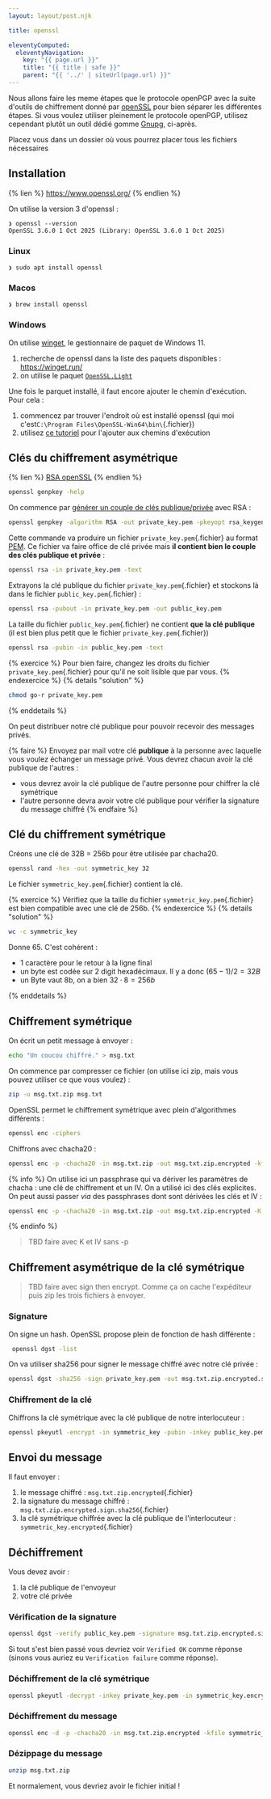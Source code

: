 ```yaml
---
layout: layout/post.njk

title: openssl

eleventyComputed:
  eleventyNavigation:
    key: "{{ page.url }}"
    title: "{{ title | safe }}"
    parent: "{{ '../' | siteUrl(page.url) }}"
---
```


<!-- TBD

- ajouter sub-keys avec acron2.
`❯ echo "coucou" | openssl base64 | openssl base64 -d`

- signature avec openssl <https://www.zimuel.it/blog/sign-and-verify-a-file-using-openssl>
 -->

Nous allons faire les meme étapes que le protocole openPGP avec la suite d'outils de chiffrement donné par [openSSL](https://www.openssl.org/) pour bien séparer les différentes étapes. Si vous voulez utiliser pleinement le protocole openPGP, utilisez cependant plutôt un outil dédié gomme [Gnupg](https://www.gnupg.org/), ci-après.

Placez vous dans un dossier où vous pourrez placer tous les fichiers nécessaires

## Installation

{% lien %}
<https://www.openssl.org/>
{% endlien %}

On utilise la version 3 d'openssl :

```shell
❯ openssl --version
OpenSSL 3.6.0 1 Oct 2025 (Library: OpenSSL 3.6.0 1 Oct 2025)
```

### Linux

```shell
❯ sudo apt install openssl
```

### Macos

```shell
❯ brew install openssl
```

### Windows

On utilise [winget](https://learn.microsoft.com/fr-fr/windows/package-manager/winget/), le gestionnaire de paquet de Windows 11.

1. recherche de openssl dans la liste des paquets disponibles : <https://winget.run/>
2. on utilise le paquet [`OpenSSL.Light`](https://winget.run/pkg/ShiningLight/OpenSSL.Light)

Une fois le parquet installé, il faut encore ajouter le chemin d'exécution. Pour cela :

1. commencez par trouver l'endroit où est installé openssl (qui moi c'est`C:\Program Files\OpenSSL-Win64\bin\`{.fichier})
2. utilisez [ce tutoriel](https://lecrabeinfo.net/tutoriels/modifier-le-path-de-windows-ajouter-un-dossier-au-path/) pour l'ajouter aux chemins d'exécution

## Clés du chiffrement asymétrique

{% lien %}
[RSA openSSL](https://en.wikibooks.org/wiki/Cryptography/Generate_a_keypair_using_OpenSSL)
{% endlien %}

```sh
openssl genpkey -help
```

On commence par [générer un couple de clés publique/privée](https://www.openssl.org/docs/man3.0/man1/openssl-genpkey.html) avec RSA :

```sh
openssl genpkey -algorithm RSA -out private_key.pem -pkeyopt rsa_keygen_bits:2048
```

Cette commande va produire un fichier `private_key.pem`{.fichier} au format [PEM](https://en.wikipedia.org/wiki/Privacy-Enhanced_Mail). Ce fichier va faire office de clé privée mais **il contient bien le couple des clés publique et privée** :

```sh
openssl rsa -in private_key.pem -text
```

Extrayons la clé publique du fichier `private_key.pem`{.fichier} et stockons là dans le fichier `public_key.pem`{.fichier} :

```sh
openssl rsa -pubout -in private_key.pem -out public_key.pem
```

La taille du fichier `public_key.pem`{.fichier} ne contient **que la clé publique** (il est bien plus petit que le fichier `private_key.pem`{.fichier})

```sh
openssl rsa -pubin -in public_key.pem -text
```

{% exercice %}
Pour bien faire, changez les droits du fichier `private_key.pem`{.fichier} pour qu'il ne soit lisible que par vous.
{% endexercice %}
{% details "solution" %}

```sh
chmod go-r private_key.pem 
```

{% enddetails %}

On peut distribuer notre clé publique pour pouvoir recevoir des messages privés.

{% faire %}
Envoyez par mail votre clé **publique** à la personne avec laquelle vous voulez échanger un message privé. Vous devrez chacun avoir la clé publique de l'autres :

- vous devrez avoir la clé publique de l'autre personne pour chiffrer la clé symétrique
- l'autre personne devra avoir votre clé publique pour vérifier la signature du message chiffré
{% endfaire %}

## Clé du chiffrement symétrique

Créons une clé de 32B = 256b pour être utilisée par chacha20.

```sh
openssl rand -hex -out symmetric_key 32
```

Le fichier `symmetric_key.pem`{.fichier} contient la clé.

{% exercice %}
Vérifiez que la taille du fichier `symmetric_key.pem`{.fichier} est bien compatible avec une clé de 256b.
{% endexercice %}
{% details "solution" %}

```sh
wc -c symmetric_key
```

Donne 65. C'est cohérent :

- 1 caractère pour le retour à la ligne final
- un byte est codée sur 2 digit hexadécimaux. Il y a donc $(65-1) / 2 = 32B$
- un Byte vaut 8b, on a bien $32 \cdot 8 = 256b$

{% enddetails %}

## Chiffrement symétrique

On écrit un petit message à envoyer :

```sh
echo "Un coucou chiffré." > msg.txt
```

On commence par compresser ce fichier (on utilise ici zip, mais vous pouvez utiliser ce que vous voulez) :

```sh
zip -u msg.txt.zip msg.txt
```

OpenSSL permet le chiffrement symétrique avec plein d'algorithmes différents :

```sh
openssl enc -ciphers
```

Chiffrons avec chacha20 :

```sh
openssl enc -p -chacha20 -in msg.txt.zip -out msg.txt.zip.encrypted -kfile symmetric_key -pbkdf2
```

{% info %}
On utilise ici un passphrase qui va dériver les paramètres de chacha : une clé de chiffrement et un IV.
On a utilisé ici des clés explicites. On peut aussi passer *via* des passphrases dont sont dérivées les clés et IV :

```sh
openssl enc -p -chacha20 -in msg.txt.zip -out msg.txt.zip.encrypted -K $(openssl rand -hex -out symmetric_key 32) -iv $(openssl rand -hex 16)
```

{% endinfo %}

> TBD faire avec K et IV sans -p

## Chiffrement asymétrique de la clé symétrique

> TBD faire avec sign then encrypt. Comme ça on cache l'expéditeur
> puis zip les trois fichiers à envoyer.

### Signature

On signe un hash. OpenSSL propose plein de fonction de hash différente :

```sh
 openssl dgst -list
```

On va utiliser sha256 pour signer le message chiffré avec notre clé privée :

```sh
openssl dgst -sha256 -sign private_key.pem -out msg.txt.zip.encrypted.sign.sha256 msg.txt.zip.encrypted
```

### Chiffrement de la clé

Chiffrons la clé symétrique avec la clé publique de notre interlocuteur :

```sh
openssl pkeyutl -encrypt -in symmetric_key -pubin -inkey public_key.pem -out symmetric_key.encrypted
```

## Envoi du message

Il faut envoyer :

1. le message chiffré : `msg.txt.zip.encrypted`{.fichier}
2. la signature du message chiffré : `msg.txt.zip.encrypted.sign.sha256`{.fichier}
3. la clé symétrique chiffrée avec la clé publique de l'interlocuteur : `symmetric_key.encrypted`{.fichier}

## Déchiffrement

Vous devez avoir :

1. la clé publique de l'envoyeur
2. votre clé privée

### Vérification de la signature

```sh
openssl dgst -verify public_key.pem -signature msg.txt.zip.encrypted.sign.sha256 msg.txt.zip.encrypted    
```

Si tout s'est bien passé vous devriez voir `Verified OK` comme réponse (sinons vous auriez eu `Verification failure` comme réponse).

### Déchiffrement de la clé symétrique

```sh
openssl pkeyutl -decrypt -inkey private_key.pem -in symmetric_key.encrypted -out symmetric_key
```

### Déchiffrement du message

```sh
openssl enc -d -p -chacha20 -in msg.txt.zip.encrypted -kfile symmetric_key -pbkdf2 -out msg.txt.zip
```

### Dézippage du message

```sh
unzip msg.txt.zip
```

Et normalement, vous devriez avoir le fichier initial !
